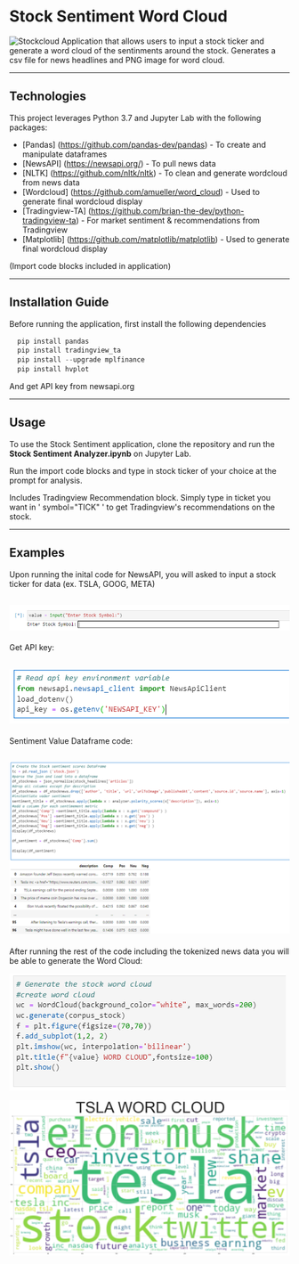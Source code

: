 # Stock Sentiment Word Cloud
![Stockcloud](Images/stockcloud.png)
Application that allows users to input a stock ticker and generate a word cloud of the sentinments around the stock. Generates a csv file for news headlines and PNG image for word cloud. 

--- 

## Technologies

This project leverages Python 3.7 and Jupyter Lab with the following packages:

* [Pandas] (https://github.com/pandas-dev/pandas) - To create and manipulate dataframes
* [NewsAPI] (https://newsapi.org/) - To pull news data
* [NLTK] (https://github.com/nltk/nltk) - To clean and generate wordcloud from news data
* [Wordcloud] (https://github.com/amueller/word_cloud) - Used to generate final wordcloud display
* [Tradingview-TA] (https://github.com/brian-the-dev/python-tradingview-ta) - For market sentiment & recommendations from Tradingview
* [Matplotlib] (https://github.com/matplotlib/matplotlib) - Used to generate final wordcloud display

(Import code blocks included in application)

--- 

## Installation Guide

Before running the application, first install the following dependencies 

```python
  pip install pandas
  pip install tradingview_ta
  pip install --upgrade mplfinance
  pip install hvplot
```
And get API key from newsapi.org

---

## Usage

To use the Stock Sentiment application, clone the repository and run the **Stock Sentiment Analyzer.ipynb** on Jupyter Lab. 

Run the import code blocks and type in stock ticker of your choice at the prompt for analysis.

Includes Tradingview Recommendation block. Simply type in ticket you want in ' symbol="TICK" ' to get Tradingview's recommendations on the stock. 

---

## Examples

Upon running the inital code for NewsAPI, you will asked to input a stock ticker for data (ex. TSLA, GOOG, META) 

![Stock Input](Images/stockinput.png)
---
Get API key:

![API Key](Images/apikey.png)
---
Sentiment Value Dataframe code:

![Sentiment DF](Images/sentimentdf.png)
---
After running the rest of the code including the tokenized news data you will be able to generate the Word Cloud: 

![WordCloud Input](Images/wordcloudinput.png)

![WordCloud](Images/wordcloud.png)






